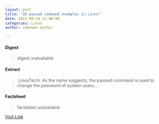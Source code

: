 ```yaml
---
layout: post
title: "10 passwd command examples in Linux"
date: 2015-09-24 22:00:00
categories: Linux
author: unknown author

---
```



#### Digest
>digest unavailable

#### Extract
>&nbsp;LinuxTechi: As the name suggests, the passwd command is used to change the password of system users....

#### Factsheet
>factsheet unavailable

[Visit Link](http://www.linuxtoday.com/security/10-passwd-command-examples-in-linux-150923054511.html)


